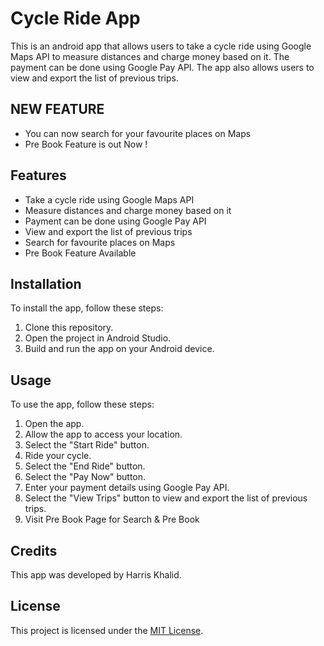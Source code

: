 # Cycle Ride App

This is an android app that allows users to take a cycle ride using Google Maps API to measure distances and charge money based on it. The payment can be done using Google Pay API. The app also allows users to view and export the list of previous trips.

## NEW FEATURE

- You can now search for your favourite places on Maps
- Pre Book Feature is out Now !


## Features

- Take a cycle ride using Google Maps API
- Measure distances and charge money based on it
- Payment can be done using Google Pay API
- View and export the list of previous trips
- Search for favourite places on Maps
- Pre Book Feature Available


## Installation

To install the app, follow these steps:

1. Clone this repository.
2. Open the project in Android Studio.
3. Build and run the app on your Android device.

## Usage

To use the app, follow these steps:

1. Open the app.
2. Allow the app to access your location.
3. Select the "Start Ride" button.
4. Ride your cycle.
5. Select the "End Ride" button.
6. Select the "Pay Now" button.
7. Enter your payment details using Google Pay API.
8. Select the "View Trips" button to view and export the list of previous trips.
9. Visit Pre Book Page for Search & Pre Book

## Credits

This app was developed by Harris Khalid.

## License

This project is licensed under the [MIT License](LICENSE).

